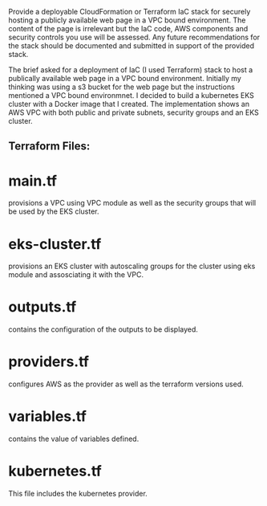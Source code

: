 Provide a deployable CloudFormation or Terraform IaC stack for securely hosting a publicly available web page in a VPC bound environment. The content of the page is irrelevant but the IaC code, AWS components and security controls you use will be assessed.  Any future recommendations for the stack should be documented and submitted in support of the provided stack.

The brief asked for a deployment of IaC (I used Terraform) stack to host a publically available web page in a VPC bound environment.
Initially my thinking was using a s3 bucket for the web page but the instructions mentioned a VPC bound environmnet. I decided to build a kubernetes EKS cluster with a Docker image that I created. The implementation shows an AWS VPC with both public and private subnets, security groups and an EKS cluster.

## Terraform Files:

# main.tf
 provisions a VPC using VPC module as well as the security groups that will be used by the EKS cluster.
 
 # eks-cluster.tf
 provisions an EKS cluster with autoscaling groups for the cluster using eks module and assosciating it with the VPC.
 
 # outputs.tf
 contains the configuration of the outputs to be displayed.
 
 # providers.tf
 configures AWS as the provider as well as the terraform versions used.
 
 # variables.tf
 contains the value of variables defined. 
 
 # kubernetes.tf 
This file includes the kubernetes provider. 
